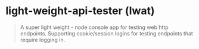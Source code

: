 # light-weight-api-tester (lwat)


> A super light weight - node console app for testing web http endpoints.  Supporting cookie/session logins for testing endpoints that require logging in.


